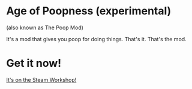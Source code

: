 # Age of Poopness (experimental)
(also known as The Poop Mod)

It's a mod that gives you poop for doing things. That's it. That's the mod.

# Get it now!
[It's on the Steam Workshop!](https://steamcommunity.com/sharedfiles/filedetails/?id=1973296490)
